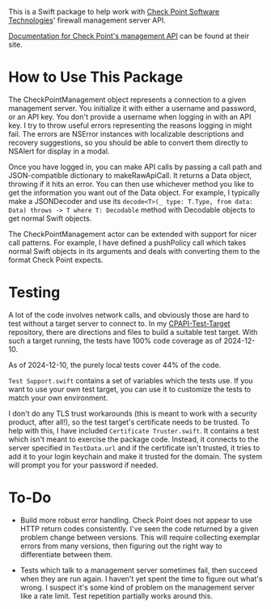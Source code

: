 This is a Swift package to help work with [Check Point Software Technologies](https://www.checkpoint.com)'
firewall management server API.

[Documentation for Check Point's management API](https://sc1.checkpoint.com/documents/latest/APIs/index.html#introduction~v2%20)
can be found at their site.

How to Use This Package
========================================
The CheckPointManagement object represents a connection to a given management
server. You initialize it with either a username and password, or an API key.
You don't provide a username when logging in with an API key. I try to throw
useful errors representing the reasons logging in might fail. The errors are
NSError instances with localizable descriptions and recovery suggestions, so you
should be able to convert them directly to NSAlert for display in a modal.

Once you have logged in, you can make API calls by passing a call path and
JSON-compatible dictionary to makeRawApiCall. It returns a Data object, throwing
if it hits an error. You can then use whichever method you like to get the
information you want out of the Data object. For example, I typically make a
JSONDecoder and use its `decode<T>(_ type: T.Type, from data: Data) throws -> T
where T: Decodable` method with Decodable objects to get normal Swift objects.

The CheckPointManagement actor can be extended with support for nicer call
patterns. For example, I have defined a pushPolicy call which takes normal Swift
objects in its arguments and deals with converting them to the format Check
Point expects.

Testing
========================================
A lot of the code involves network calls, and obviously those are hard to test
without a target server to connect to. In my [CPAPI-Test-Target](https://github.com/Bob-Zimmerman/CPAPI-Test-Target/) repository,
there are directions and files to build a suitable test target. With such a
target running, the tests have 100% code coverage as of 2024-12-10.

As of 2024-12-10, the purely local tests cover 44% of the code.

`Test Support.swift` contains a set of variables which the tests use. If you
want to use your own test target, you can use it to customize the tests to match
your own environment.

I don't do any TLS trust workarounds (this is meant to work with a security
product, after all!), so the test target's certificate needs to be trusted. To
help with this, I have included `Certificate Truster.swift`. It contains a test
which isn't meant to exercise the package code. Instead, it connects to the
server specified in `TestData.url` and if the certificate isn't trusted, it
tries to add it to your login keychain and make it trusted for the domain.
The system will prompt you for your password if needed.

To-Do
========================================
- Build more robust error handling. Check Point does not appear to use HTTP
return codes consistently. I've seen the code returned by a given problem change
between versions. This will require collecting exemplar errors from many
versions, then figuring out the right way to differentiate between them. 

- Tests which talk to a management server sometimes fail, then succeed when they
 are run again. I haven't yet spent the time to figure out what's wrong. I
 suspect it's some kind of problem on the management server like a rate limit.
 Test repetition partially works around this.
